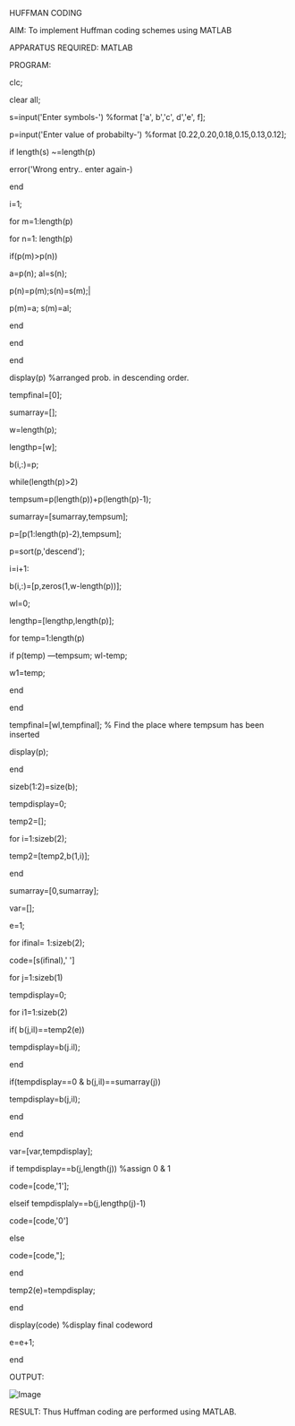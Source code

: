 HUFFMAN CODING

AIM:
To implement Huffman coding schemes using MATLAB

APPARATUS REQUIRED:
MATLAB

PROGRAM:

clc;

clear all;

s=input('Enter symbols-') %format ['a', b','c', d','e', f];

p=input('Enter value of probabilty-') %format [0.22,0.20,0.18,0.15,0.13,0.12];

if length(s) ~=length(p)

error('Wrong entry.. enter again-)
  
end

i=1;

for m=1:length(p)

for n=1: length(p)
  
if(p(m)>p(n))
    
a=p(n); al=s(n);

p(n)=p(m);s(n)=s(m);|

p(m)=a; s(m)=al;

end
    
end
  
end

display(p) %arranged prob. in descending order. 

tempfinal=[0]; 

sumarray=[];

w=length(p);

lengthp=[w];

b(i,:)=p;

while(length(p)>2)

tempsum=p(length(p))+p(length(p)-1);

sumarray=[sumarray,tempsum];

p=[p(1:length(p)-2),tempsum];

p=sort(p,'descend');

i=i+1:

b(i,:)=[p,zeros(1,w-length(p))];

wl=0;

lengthp=[lengthp,length(p)];

for temp=1:length(p) 

if p(temp) —tempsum; wl-temp;
  
w1=temp;
   
end 

end

tempfinal=[wl,tempfinal]; % Find the place where tempsum has been inserted

display(p);

end

sizeb(1:2)=size(b);

tempdisplay=0; 

temp2=[];

for i=1:sizeb(2);

temp2=[temp2,b(1,i)];

end

sumarray=[0,sumarray];

var=[];

e=1;

for ifinal= 1:sizeb(2);

code=[s(ifinal),'   ']
 
for j=1:sizeb(1)

tempdisplay=0;

for i1=1:sizeb(2)

if( b(j,il)==temp2(e))

tempdisplay=b(j.il);

end

if(tempdisplay==0 & b(j,il)==sumarray(j))

tempdisplay=b(j,il);

end
 
end

var=[var,tempdisplay];

if tempdisplay==b(j,length(j))   %assign 0 & 1

code=[code,'1'];

elseif tempdisplaly==b(j,lengthp(j)-1)

code=[code,'0']

else

code=[code,"];

end

temp2(e)=tempdisplay;

end

display(code) %display final codeword

e=e+1;

end

OUTPUT:

![Image](https://github.com/user-attachments/assets/e83f3be9-1f7b-40a8-9f8b-62f9382f49a9)

RESULT:
Thus Huffman coding are performed using MATLAB.
